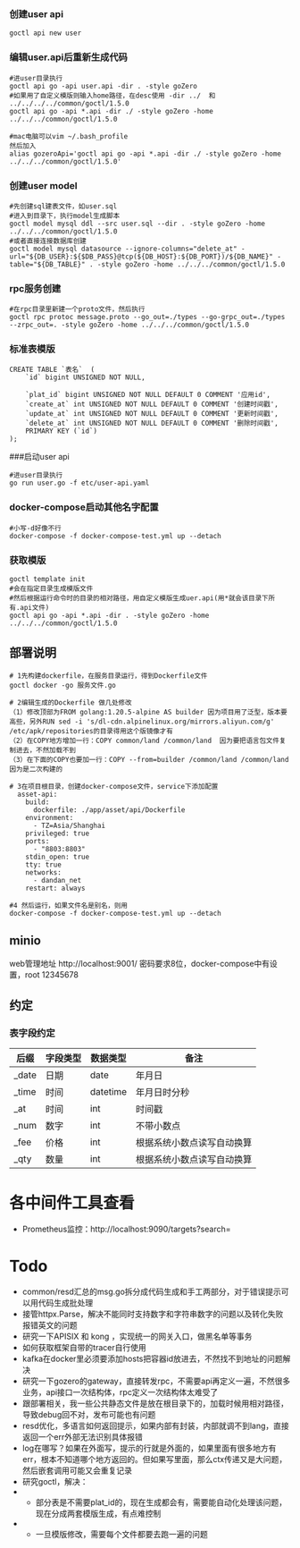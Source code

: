 ### 创建user api
```goctl api new user```
### 编辑user.api后重新生成代码
```
#进user目录执行
goctl api go -api user.api -dir . -style goZero
#如果用了自定义模版则输入home路径，在desc使用 -dir ../  和 ../../../../common/goctl/1.5.0 
goctl api go -api *.api -dir ./ -style goZero -home ../../../common/goctl/1.5.0

#mac电脑可以vim ~/.bash_profile 
然后加入
alias gozeroApi='goctl api go -api *.api -dir ./ -style goZero -home ../../../common/goctl/1.5.0'
```
### 创建user model
```
#先创建sql建表文件，如user.sql
#进入到目录下，执行model生成脚本
goctl model mysql ddl --src user.sql --dir . -style goZero -home ../../../common/goctl/1.5.0
#或者直接连接数据库创建
goctl model mysql datasource --ignore-columns="delete_at" -url="${DB_USER}:${$DB_PASS}@tcp(${DB_HOST}:${DB_PORT})/${DB_NAME}" -table="${DB_TABLE}" . -style goZero -home ../../../common/goctl/1.5.0
```

### rpc服务创建
```
#在rpc目录里新建一个proto文件，然后执行
goctl rpc protoc message.proto --go_out=./types --go-grpc_out=./types --zrpc_out=. -style goZero -home ../../../common/goctl/1.5.0

```
### 标准表模版
```
CREATE TABLE `表名`  (
    `id` bigint UNSIGNED NOT NULL,
    
    `plat_id` bigint UNSIGNED NOT NULL DEFAULT 0 COMMENT '应用id',
    `create_at` int UNSIGNED NOT NULL DEFAULT 0 COMMENT '创建时间戳',
    `update_at` int UNSIGNED NOT NULL DEFAULT 0 COMMENT '更新时间戳',
    `delete_at` int UNSIGNED NOT NULL DEFAULT 0 COMMENT '删除时间戳',
    PRIMARY KEY (`id`)
);
```
###启动user api
```
#进user目录执行
go run user.go -f etc/user-api.yaml 
```
### docker-compose启动其他名字配置
```
#小写-d好像不行
docker-compose -f docker-compose-test.yml up --detach

```
### 获取模版
```
goctl template init
#会在指定目录生成模版文件
#然后根据运行命令时的目录的相对路径，用自定义模版生成uer.api(用*就会该目录下所有.api文件)
goctl api go -api *.api -dir . -style goZero -home ../../../common/goctl/1.5.0
```

## 部署说明
```
# 1先构建dockerfile，在服务目录运行，得到Dockerfile文件
goctl docker -go 服务文件.go  

# 2编辑生成的Dockerfile 做几处修改
（1）修改顶部为FROM golang:1.20.5-alpine AS builder 因为项目用了泛型，版本要高些，另外RUN sed -i 's/dl-cdn.alpinelinux.org/mirrors.aliyun.com/g' /etc/apk/repositories的目录得用这个版镜像才有
（2）在COPY地方增加一行：COPY common/land /common/land  因为要把语言包文件复制进去，不然加载不到
（3）在下面的COPY也要加一行：COPY --from=builder /common/land /common/land 因为是二次构建的

# 3在项目根目录，创建docker-compose文件，service下添加配置
  asset-api:
    build:
      dockerfile: ./app/asset/api/Dockerfile
    environment:
      - TZ=Asia/Shanghai
    privileged: true
    ports:
      - "8803:8803"
    stdin_open: true
    tty: true
    networks:
      - dandan_net
    restart: always
  
#4 然后运行，如果文件名是别名，则用
docker-compose -f docker-compose-test.yml up --detach

```

## minio
web管理地址 http://localhost:9001/
密码要求8位，docker-compose中有设置，root 12345678

## 约定
### 表字段约定

| 后缀    | 字段类型 | 数据类型     | 备注            |
|-------|------|----------|---------------|
| _date | 日期   | date     | 年月日           |
| _time | 时间   | datetime | 年月日时分秒        |
| _at   | 时间   | int      | 时间戳           |
| _num  | 数字   | int      | 不带小数点         |
| _fee  | 价格   | int      | 根据系统小数点读写自动换算 |
| _qty  | 数量   | int      | 根据系统小数点读写自动换算 |

# 各中间件工具查看
- Prometheus监控：http://localhost:9090/targets?search=

# Todo
- common/resd汇总的msg.go拆分成代码生成和手工两部分，对于错误提示可以用代码生成批处理
- 接管httpx.Parse，解决不能同时支持数字和字符串数字的问题以及转化失败报错英文的问题
- 研究一下APISIX  和 kong ，实现统一的网关入口，做黑名单等事务
- 如何获取框架自带的tracer自行使用
- kafka在docker里必须要添加hosts把容器id放进去，不然找不到地址的问题解决
- 研究一下gozero的gateway，直接转发rpc，不需要api再定义一遍，不然很多业务，api接口一次结构体，rpc定义一次结构体太难受了
- 跟部署相关，我一些公共静态文件是放在根目录下的，加载时候用相对路径，导致debug回不对，发布可能也有问题
- resd优化，多语言如何返回提示，如果内部有封装，内部就调不到lang，直接返回一个err外部无法识别具体报错
- log在哪写？如果在外面写，提示的行就是外面的，如果里面有很多地方有err，根本不知道哪个地方返回的。但如果写里面，那么ctx传递又是大问题，然后嵌套调用可能又会重复记录
- 研究goctl，解决：
- - 部分表是不需要plat_id的，现在生成都会有，需要能自动化处理该问题，现在分成两套模版生成，有点难控制
- - 一旦模版修改，需要每个文件都要去跑一遍的问题
